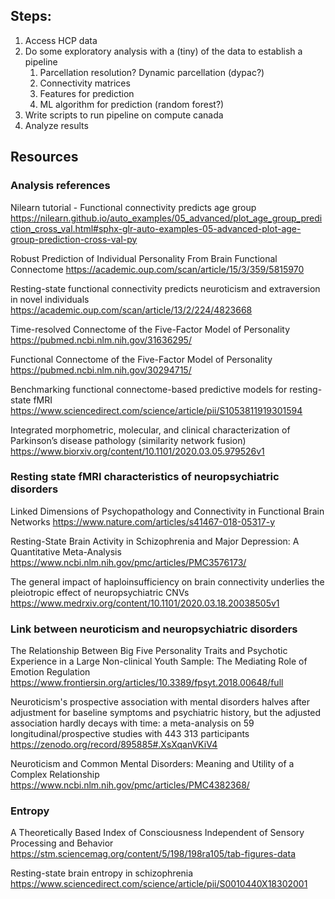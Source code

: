 ## Steps:
1. Access HCP data
2. Do some exploratory analysis with a (tiny) of the data to establish a pipeline
    1. Parcellation resolution? Dynamic parcellation (dypac?)
    2. Connectivity matrices
    3. Features for prediction
    4. ML algorithm for prediction (random forest?)
3. Write scripts to run pipeline on compute canada
4. Analyze results

## Resources

### Analysis references
Nilearn tutorial - Functional connectivity predicts age group
https://nilearn.github.io/auto_examples/05_advanced/plot_age_group_prediction_cross_val.html#sphx-glr-auto-examples-05-advanced-plot-age-group-prediction-cross-val-py

Robust Prediction of Individual Personality From Brain Functional Connectome
https://academic.oup.com/scan/article/15/3/359/5815970
<!-- Uses HCP, actually maybe exactly the same -->

Resting-state functional connectivity predicts neuroticism and extraversion in novel individuals
https://academic.oup.com/scan/article/13/2/224/4823668

Time-resolved Connectome of the Five-Factor Model of Personality
https://pubmed.ncbi.nlm.nih.gov/31636295/

Functional Connectome of the Five-Factor Model of Personality
https://pubmed.ncbi.nlm.nih.gov/30294715/

Benchmarking functional connectome-based predictive models for resting-state fMRI
https://www.sciencedirect.com/science/article/pii/S1053811919301594

Integrated morphometric, molecular, and clinical characterization of Parkinson’s disease pathology (similarity network fusion)
https://www.biorxiv.org/content/10.1101/2020.03.05.979526v1

### Resting state fMRI characteristics of neuropsychiatric disorders
Linked Dimensions of Psychopathology and Connectivity in Functional Brain Networks
https://www.nature.com/articles/s41467-018-05317-y

Resting-State Brain Activity in Schizophrenia and Major Depression: A Quantitative Meta-Analysis 
https://www.ncbi.nlm.nih.gov/pmc/articles/PMC3576173/

The general impact of haploinsufficiency on brain connectivity underlies the pleiotropic effect of neuropsychiatric CNVs
https://www.medrxiv.org/content/10.1101/2020.03.18.20038505v1

### Link between neuroticism and neuropsychiatric disorders
The Relationship Between Big Five Personality Traits and Psychotic Experience in a Large Non-clinical Youth Sample: The Mediating Role of Emotion Regulation
https://www.frontiersin.org/articles/10.3389/fpsyt.2018.00648/full

Neuroticism's prospective association with mental disorders halves after adjustment for baseline symptoms and psychiatric history, but the adjusted association hardly decays with time: a meta-analysis on 59 longitudinal/prospective studies with 443 313 participants
https://zenodo.org/record/895885#.XsXqanVKiV4

Neuroticism and Common Mental Disorders: Meaning and Utility of a Complex Relationship
https://www.ncbi.nlm.nih.gov/pmc/articles/PMC4382368/

### Entropy
A Theoretically Based Index of Consciousness Independent of Sensory Processing and Behavior
https://stm.sciencemag.org/content/5/198/198ra105/tab-figures-data

Resting-state brain entropy in schizophrenia
https://www.sciencedirect.com/science/article/pii/S0010440X18302001

